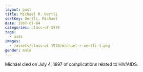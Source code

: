 ```yaml
---
layout: post
title: Michael R. Oertli
sortKey: Oertli, Michael
date: 1997-07-04
categories: class-of-1978
tags:
  - aids
images:
  - /assets/class-of-1978/michael-r-oertli-1.png
gender: male
---
```

Michael died on July 4, 1997 of complications related to HIV/AIDS.
